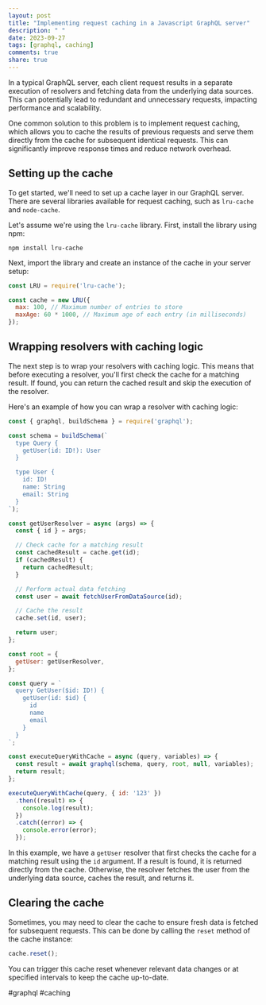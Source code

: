 ```yaml
---
layout: post
title: "Implementing request caching in a Javascript GraphQL server"
description: " "
date: 2023-09-27
tags: [graphql, caching]
comments: true
share: true
---
```


In a typical GraphQL server, each client request results in a separate execution of resolvers and fetching data from the underlying data sources. This can potentially lead to redundant and unnecessary requests, impacting performance and scalability.

One common solution to this problem is to implement request caching, which allows you to cache the results of previous requests and serve them directly from the cache for subsequent identical requests. This can significantly improve response times and reduce network overhead.

## Setting up the cache

To get started, we'll need to set up a cache layer in our GraphQL server. There are several libraries available for request caching, such as `lru-cache` and `node-cache`.

Let's assume we're using the `lru-cache` library. First, install the library using npm:

```
npm install lru-cache
```

Next, import the library and create an instance of the cache in your server setup:

```javascript
const LRU = require('lru-cache');

const cache = new LRU({
  max: 100, // Maximum number of entries to store
  maxAge: 60 * 1000, // Maximum age of each entry (in milliseconds)
});
```

## Wrapping resolvers with caching logic

The next step is to wrap your resolvers with caching logic. This means that before executing a resolver, you'll first check the cache for a matching result. If found, you can return the cached result and skip the execution of the resolver.

Here's an example of how you can wrap a resolver with caching logic:

```javascript
const { graphql, buildSchema } = require('graphql');

const schema = buildSchema(`
  type Query {
    getUser(id: ID!): User
  }

  type User {
    id: ID!
    name: String
    email: String
  }
`);

const getUserResolver = async (args) => {
  const { id } = args;

  // Check cache for a matching result
  const cachedResult = cache.get(id);
  if (cachedResult) {
    return cachedResult;
  }

  // Perform actual data fetching
  const user = await fetchUserFromDataSource(id);

  // Cache the result
  cache.set(id, user);

  return user;
};

const root = {
  getUser: getUserResolver,
};

const query = `
  query GetUser($id: ID!) {
    getUser(id: $id) {
      id
      name
      email
    }
  }
`;

const executeQueryWithCache = async (query, variables) => {
  const result = await graphql(schema, query, root, null, variables);
  return result;
};

executeQueryWithCache(query, { id: '123' })
  .then((result) => {
    console.log(result);
  })
  .catch((error) => {
    console.error(error);
  });
```

In this example, we have a `getUser` resolver that first checks the cache for a matching result using the `id` argument. If a result is found, it is returned directly from the cache. Otherwise, the resolver fetches the user from the underlying data source, caches the result, and returns it.

## Clearing the cache

Sometimes, you may need to clear the cache to ensure fresh data is fetched for subsequent requests. This can be done by calling the `reset` method of the cache instance:

```javascript
cache.reset();
```

You can trigger this cache reset whenever relevant data changes or at specified intervals to keep the cache up-to-date.

#graphql #caching